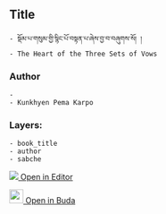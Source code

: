 ## Title
	- སྡོམ་པ་གསུམ་གྱི་སྙིང་པོ་བསྟན་པ་ཞེས་བྱ་བ་བཞུགས་སོ། །
	- The Heart of the Three Sets of Vows

### Author
	- 
	- Kunkhyen Pema Karpo

### Layers:
	- book_title
	- author
	- sabche


[<img src="https://img.icons8.com/color/25/000000/edit-property.png"> Open in Editor](http://editor.openpecha.org/P000075)

[<img width="25" src="https://library.bdrc.io/icons/BUDA-small.svg"> Open in Buda](https://library.bdrc.io/show/bdr:IE0OPP000075)
